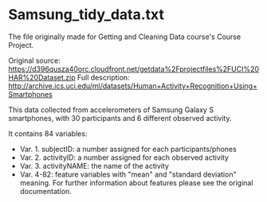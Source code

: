 # Samsung_tidy_data.txt

The file originally made for Getting and Cleaning Data course's Course Project.

Original source: https://d396qusza40orc.cloudfront.net/getdata%2Fprojectfiles%2FUCI%20HAR%20Dataset.zip
Full description: http://archive.ics.uci.edu/ml/datasets/Human+Activity+Recognition+Using+Smartphones

This data collected from accelerometers of Samsung Galaxy S smartphones, with 30 participants and 6 different observed activity.

It contains 84 variables:
 - Var. 1. subjectID: a number assigned for each participants/phones
 - Var. 2. activityID: a number assigned for each observed activity
 - Var. 3. activityNAME: the name of the activity
 - Var. 4-82: feature variables with "mean" and "standard deviation" meaning. For further information about features please see the original documentation.
